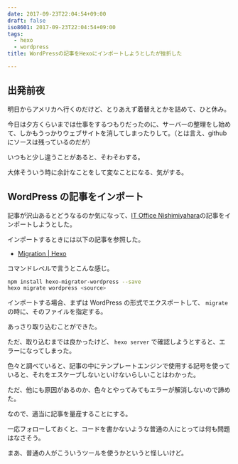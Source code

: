 ```yaml
---
date: 2017-09-23T22:04:54+09:00
draft: false
iso8601: 2017-09-23T22:04:54+09:00
tags:
  - hexo
  - wordpress
title: WordPressの記事をHexoにインポートしようとしたが挫折した

---
```


## 出発前夜

明日からアメリカへ行くのだけど、とりあえず着替えとかを詰めて、ひと休み。

今日は夕方くらいまでは仕事をするつもりだったのに、サーバーの整理をし始めて、しかもうっかりウェブサイトを消してしまったりして。（とは言え、githubにソースは残っているのだが）

いつもと少し違うことがあると、そわそわする。

大体そういう時に余計なことをして変なことになる、気がする。

## WordPress の記事をインポート

記事が沢山あるとどうなるのか気になって、[IT Office Nishimiyahara](https://www.nqou.net/)の記事をインポートしようとした。

インポートするときには以下の記事を参照した。

- [Migration | Hexo](https://hexo.io/docs/migration.html)

コマンドレベルで言うとこんな感じ。

```bash
npm install hexo-migrator-wordpress --save
hexo migrate wordpress <source>
```

インポートする場合、まずは WordPress の形式でエクスポートして、 `migrate` の時に、そのファイルを指定する。

あっさり取り込むことができた。

ただ、取り込むまでは良かったけど、 `hexo server` で確認しようとすると、エラーになってしまった。

色々と調べていると、記事の中にテンプレートエンジンで使用する記号を使っていると、それをエスケープしないといけないらしいことはわかった。

ただ、他にも原因があるのか、色々とやってみてもエラーが解消しないので諦めた。

なので、適当に記事を量産することにする。

一応フォローしておくと、コードを書かないような普通の人にとっては何も問題はなさそう。

まあ、普通の人がこういうツールを使うかというと怪しいけど。
